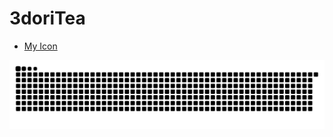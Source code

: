 # 3doriTea

- [My Icon](https://myoctocat.com)

![](https://raw.githubusercontent.com/3doriTea/3doriTea/output/github-contribution-grid-snake.svg)

<!---
3doriTea/3doriTea is a ✨ special ✨ repository because its `README.md` (this file) appears on your GitHub profile.
You can click the Preview link to take a look at your changes.
--->
